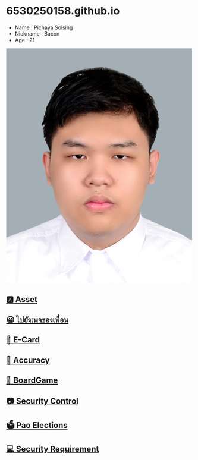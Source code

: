 # 6530250158.github.io
  - Name : Pichaya Soising
  - Nickname : Bacon
  - Age : 21

![Github streak,](Img/01.jpg)


## [🅰️ Asset](asset.md)

## [😀 ไปยังเพจของเพื่อน](https://1dev04.github.io)

## [🎄 E-Card](e_card.md)

## [🤖 Accuracy](accuracy.md) 

## [🎲 BoardGame](board-game.md) 

## [📷 Security Control](security-control.md)

## [🗳️ Pao Elections](pao-elections.md)

## [💻 Security Requirement](security-requirement.md)
